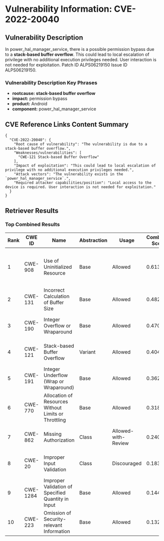 # Vulnerability Information: CVE-2022-20040

## Vulnerability Description
In power_hal_manager_service, there is a possible permission bypass due to a **stack-based buffer overflow**. This could lead to local escalation of privilege with no additional execution privileges needed. User interaction is not needed for exploitation. Patch ID ALPS06219150 Issue ID ALPS06219150.

### Vulnerability Description Key Phrases
- **rootcause:** **stack-based buffer overflow**
- **impact:** permission bypass
- **product:** Android
- **component:** power_hal_manager_service

## CVE Reference Links Content Summary
```
{
  "CVE-2022-20040": {
    "Root cause of vulnerability": "The vulnerability is due to a stack-based buffer overflow.",
    "Weaknesses/vulnerabilities": [
      "CWE-121 Stack-based Buffer Overflow"
    ],
    "Impact of exploitation": "This could lead to local escalation of privilege with no additional execution privileges needed.",
    "Attack vectors": "The vulnerability exists in the `power_hal_manager_service`.",
    "Required attacker capabilities/position": "Local access to the device is required. User interaction is not needed for exploitation."
  }
}
```

## Retriever Results

### Top Combined Results

| Rank | CWE ID | Name | Abstraction | Usage | Combined Score | Retrievers | Individual Scores |
|------|--------|------|-------------|-------|---------------|------------|-------------------|
| 1 | CWE-908 | Use of Uninitialized Resource | Base | Allowed | 0.6138 | dense, sparse, graph | dense: 0.529, sparse: 0.274, graph: 0.537 |
| 2 | CWE-131 | Incorrect Calculation of Buffer Size | Base | Allowed | 0.4826 | sparse, graph | sparse: 0.282, graph: 0.899 |
| 3 | CWE-190 | Integer Overflow or Wraparound | Base | Allowed | 0.4708 | sparse, graph | sparse: 0.263, graph: 0.896 |
| 4 | CWE-121 | Stack-based Buffer Overflow | Variant | Allowed | 0.4043 | dense, sparse | dense: 0.580, sparse: 0.259 |
| 5 | CWE-191 | Integer Underflow (Wrap or Wraparound) | Base | Allowed | 0.3627 | sparse, graph | sparse: 0.262, graph: 0.596 |
| 6 | CWE-770 | Allocation of Resources Without Limits or Throttling | Base | Allowed | 0.3180 | sparse, graph | sparse: 0.251, graph: 0.488 |
| 7 | CWE-862 | Missing Authorization | Class | Allowed-with-Review | 0.2405 | dense, sparse | dense: 0.535, sparse: 0.248 |
| 8 | CWE-20 | Improper Input Validation | Class | Discouraged | 0.1839 | dense, sparse | dense: 0.539, sparse: 0.246 |
| 9 | CWE-1284 | Improper Validation of Specified Quantity in Input | Base | Allowed | 0.1440 | sparse | sparse: 0.252 |
| 10 | CWE-223 | Omission of Security-relevant Information | Base | Allowed | 0.1328 | sparse | sparse: 0.232 |

